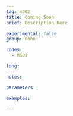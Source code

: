 ```yaml
---
tag: m502
title: Coming Soon
brief: Description Here

experimental: false
group: none

codes:
  - M502

long:

notes:

parameters:

examples:

---
```


